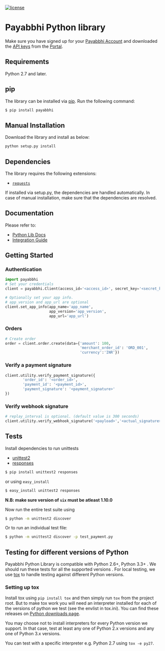 [![license](https://img.shields.io/github/license/mashape/apistatus.svg)](https://github.com/payabbhi/payabbhi-python/blob/master/LICENSE)

# Payabbhi Python library

Make sure you have signed up for your [Payabbhi Account](https://payabbhi.com/docs/account) and downloaded the [API keys](https://payabbhi.com/docs/account/#api-keys) from the [Portal](https://payabbhi.com/portal).

## Requirements

Python 2.7 and later.

## pip

The library can be installed via [pip](https://pypi.python.org/). Run the following command:

```bash
$ pip install payabbhi
```

## Manual Installation

Download the library and install as below:

```py
python setup.py install
```

## Dependencies

The library requires the following extensions:

- [`requests`](http://docs.python-requests.org/en/master/)

If installed via setup.py, the dependencies are handled automatically. In case of manual installation,  make sure that the dependencies are resolved.

## Documentation

Please refer to:
- [Python Lib Docs](https://payabbhi.com/docs/api/?python)
- [Integration Guide](https://payabbhi.com/docs/integration)


## Getting Started

### Authentication

```py
import payabbhi
# Set your credentials
client = payabbhi.Client(access_id='<access_id>', secret_key='<secret_key>')

# Optionally set your app info.
# app_version and app_url are optional
client.set_app_info(app_name='app_name',
                    app_version='app_version',
                    app_url='app_url')
```

### Orders
```py
# Create order
order = client.order.create(data={'amount': 100,
                                  'merchant_order_id': 'ORD_001',
                                  'currency':'INR'})
```

### Verify a payment signature

```py
client.utility.verify_payment_signature({
        'order_id': '<order_id>',
        'payment_id': '<payment_id>',
        'payment_signature': '<payment_signature>'
})
```

### Verify webhook signature

```py
# replay_interval is optional. (default value is 300 seconds)
client.utility.verify_webhook_signature('<payload>','<actual_signature>','<secret>',<replay_interval>)
```

## Tests

Install dependencies to run unittests
  - [unittest2](https://pypi.org/project/unittest2/)
  - [responses](https://pypi.python.org/pypi/responses)

```bash
$ pip install unittest2 responses
```
or using `easy_install`

```bash
$ easy_install unittest2 responses
```
**N.B: make sure version of `six` must be atleast 1.10.0**

Now run the entire test suite using

```bash
$ python -m unittest2 discover
```

Or to run an individual test file:

```bash
$ python -m unittest2 discover -p test_payment.py
```

## Testing for different versions of Python

Payabbhi Python Library is compatible with Python 2.6+, Python 3.3+ . We should run these tests for all the supported versions . For local testing, we use [tox](http://tox.readthedocs.org/) to handle testing against different Python versions.

### Setting up tox

Install tox using `pip install tox` and then simply run `tox` from the project root. But to make tox work you will need an interpreter installed for each of the versions of python we test (see the envlist in tox.ini).  You can find these releases on [Python downloads page](https://www.python.org/download/releases).

You may choose not to install interpreters for every Python version we support. In that case, test at least any one of Python 2.x versions and any one of Python 3.x versions.

You can test with a specific interpreter e.g. Python 2.7 using `tox -e py27`.
